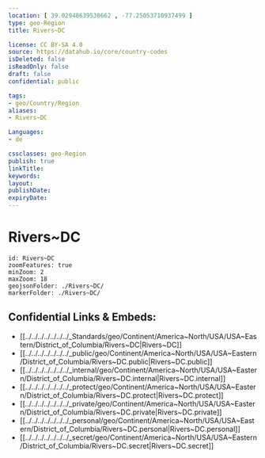 ```yaml
---
location: [ 39.02948639530662 , -77.25053710937499 ] 
type: geo-Region
title: Rivers~DC

license: CC BY-SA 4.0
source: https://datahub.io/core/country-codes
isDeleted: false
isReadOnly: false
draft: false
confidential: public

tags:
- geo/Country/Region
aliases:
- Rivers~DC

Languages:
- de

cssclasses: geo-Region
publish: true
linkTitle: 
keywords: 
layout: 
publishDate: 
expiryDate: 
---
```


# Rivers~DC

```leaflet
id: Rivers~DC
zoomFeatures: true 
minZoom: 2 
maxZoom: 18
geojsonFolder: ./Rivers~DC/
markerFolder: ./Rivers~DC/
```


## Confidential Links & Embeds: 
- [[../../../../../../../_Standards/geo/Continent/America~North/USA/USA~Eastern/District_of_Columbia/Rivers~DC|Rivers~DC]] 
- [[../../../../../../../_public/geo/Continent/America~North/USA/USA~Eastern/District_of_Columbia/Rivers~DC.public|Rivers~DC.public]] 
- [[../../../../../../../_internal/geo/Continent/America~North/USA/USA~Eastern/District_of_Columbia/Rivers~DC.internal|Rivers~DC.internal]] 
- [[../../../../../../../_protect/geo/Continent/America~North/USA/USA~Eastern/District_of_Columbia/Rivers~DC.protect|Rivers~DC.protect]] 
- [[../../../../../../../_private/geo/Continent/America~North/USA/USA~Eastern/District_of_Columbia/Rivers~DC.private|Rivers~DC.private]] 
- [[../../../../../../../_personal/geo/Continent/America~North/USA/USA~Eastern/District_of_Columbia/Rivers~DC.personal|Rivers~DC.personal]] 
- [[../../../../../../../_secret/geo/Continent/America~North/USA/USA~Eastern/District_of_Columbia/Rivers~DC.secret|Rivers~DC.secret]] 

